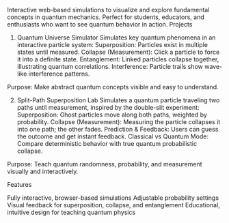 Interactive web-based simulations to visualize and explore fundamental concepts in quantum mechanics. Perfect for students, educators, and enthusiasts who want to see quantum behavior in action.
Projects
1. Quantum Universe Simulator
Simulates key quantum phenomena in an interactive particle system:
Superposition: Particles exist in multiple states until measured.
Collapse (Measurement): Click a particle to force it into a definite state.
Entanglement: Linked particles collapse together, illustrating quantum correlations.
Interference: Particle trails show wave-like interference patterns.

Purpose: Make abstract quantum concepts visible and easy to understand.

2. Split-Path Superposition Lab
Simulates a quantum particle traveling two paths until measurement, inspired by the double-slit experiment:
Superposition: Ghost particles move along both paths, weighted by probability.
Collapse (Measurement): Measuring the particle collapses it into one path; the other fades.
Prediction & Feedback: Users can guess the outcome and get instant feedback.
Classical vs Quantum Mode: Compare deterministic behavior with true quantum probabilistic collapse.

Purpose: Teach quantum randomness, probability, and measurement visually and interactively.

Features

Fully interactive, browser-based simulations
Adjustable probability settings
Visual feedback for superposition, collapse, and entanglement
Educational, intuitive design for teaching quantum physics
